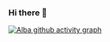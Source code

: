 ### Hi there 👋
[![Alba github activity graph](https://activity-graph.herokuapp.com/graph?username=AlbaAr23)](https://github.com/AlbaAr23/github-readme-activity-graph)
<!--
**AlbaAr23/AlbaAr23** is a ✨ _special_ ✨ repository because its `README.md` (this file) appears on your GitHub profile.

Here are some ideas to get you started:

- 🔭 I’m currently working on ...
- 🌱 I’m currently learning ...
- 👯 I’m looking to collaborate on ...
- 🤔 I’m looking for help with ...
- 💬 Ask me about ...
- 📫 How to reach me: ...
- 😄 Pronouns: ...
- ⚡ Fun fact: ...
-->

